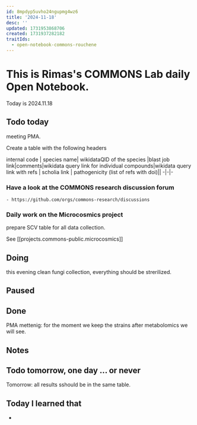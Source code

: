 ```yaml
---
id: 8mpdyp5uvho24ngupmg4wz6
title: '2024-11-18'
desc: ''
updated: 1731953868706
created: 1731937282182
traitIds:
  - open-notebook-commons-rouchene
---
```




# This is Rimas's COMMONS Lab daily Open Notebook.

Today is 2024.11.18

## Todo today
meeting PMA.

Create a table with the following headers


internal code | species name| wikidataQID of the species |blast job link|comments|wikidata query link for individual compounds|wikidata query link with refs | scholia link | pathogenicity (list of refs with doi)||
-|-|-


### Have a look at the COMMONS research discussion forum
    - https://github.com/orgs/commons-research/discussions

### Daily work on the Microcosmics project
prepare SCV table for all data collection.

See [[projects.commons-public.microcosmics]]


###
###

## Doing
 this evening clean fungi collection, everything should be strerilized. 

## Paused

## Done 
PMA mettenig: for the moment we keep the strains after metabolomics we will see.

## Notes


## Todo tomorrow, one day ... or never 

Tomorrow: all results sshould be in the same table.

###
###


## Today I learned that

- 